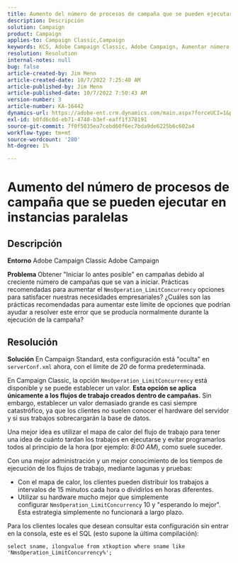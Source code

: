 ```yaml
---
title: Aumento del número de procesos de campaña que se pueden ejecutar en instancias paralelas
description: Descripción
solution: Campaign
product: Campaign
applies-to: Campaign Classic,Campaign
keywords: KCS, Adobe Campaign Classic, Adobe Campaign, Aumentar número, procesos de campaña, instancia, paralelo, prácticas recomendadas
resolution: Resolution
internal-notes: null
bug: false
article-created-by: Jim Menn
article-created-date: 10/7/2022 7:25:40 AM
article-published-by: Jim Menn
article-published-date: 10/7/2022 7:50:43 AM
version-number: 3
article-number: KA-16442
dynamics-url: https://adobe-ent.crm.dynamics.com/main.aspx?forceUCI=1&pagetype=entityrecord&etn=knowledgearticle&id=e02dd439-1146-ed11-bba1-000d3a3064b8
exl-id: b0fd6c0d-eb71-4740-b3ef-eaff1f378191
source-git-commit: 7f0f5035ea7cebd60f6ec7bda9de6225b6c602a4
workflow-type: tm+mt
source-wordcount: '280'
ht-degree: 1%

---
```


# Aumento del número de procesos de campaña que se pueden ejecutar en instancias paralelas

## Descripción


<b>Entorno</b>
Adobe Campaign Classic Adobe Campaign

<b>Problema</b>
Obtener &quot;Iniciar lo antes posible&quot; en campañas debido al creciente número de campañas que se van a iniciar.
Prácticas recomendadas para aumentar el `NmsOperation_LimitConcurrency` opciones para satisfacer nuestras necesidades empresariales?
¿Cuáles son las prácticas recomendadas para aumentar este límite de opciones que podrían ayudar a resolver este error que se producía normalmente durante la ejecución de la campaña?


## Resolución


<b>Solución</b>
En Campaign Standard, esta configuración está &quot;oculta&quot; en `serverConf.xml` ahora, con el límite de *20* de forma predeterminada.  

En Campaign Classic, la opción `NmsOperation_LimitConcurrency` está disponible y se puede establecer un valor.
<b>Esta opción se aplica únicamente a los flujos de trabajo creados dentro de campañas.</b>
Sin embargo, establecer un valor demasiado grande es casi siempre catastrófico, ya que los clientes no suelen conocer el hardware del servidor y si sus trabajos sobrecargarán la base de datos.

Una mejor idea es utilizar el mapa de calor del flujo de trabajo para tener una idea de cuánto tardan los trabajos en ejecutarse y evitar programarlos todos al principio de la hora (por ejemplo: *8:00 AM*), como suele suceder.

Con una mejor administración y un mejor conocimiento de los tiempos de ejecución de los flujos de trabajo, mediante lagunas y pruebas:

- Con el mapa de calor, los clientes pueden distribuir los trabajos a intervalos de 15 minutos cada hora o dividirlos en horas diferentes.
- Utilizar su hardware mucho mejor que simplemente configurar `NmsOperation_LimitConcurrency`  10 y &quot;esperando lo mejor&quot;. Esta estrategia simplemente no funcionará a largo plazo.


Para los clientes locales que desean consultar esta configuración sin entrar en la consola, este es el SQL (esto supone la última compilación):


```
select sname, ilongvalue from xtkoption where sname like 'NmsOperation_LimitConcurrency%';
```
